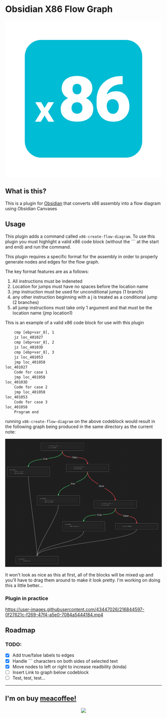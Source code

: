 # Obsidian X86 Flow Graph

![Obsidian File Color Banner](./docs/images/x86.png)

## What is this?

This is a plugin for [Obsidian](https://obsidian.md) that converts x86 assembly into a flow diagram using Obsidian Canvases

## Usage

This plugin adds a command called `x86-create-flow-diagram`. To use this plugin you must highlight a valid x86 code block (without the \`\`\` at the start and end) and run the command.

This plugin requires a specific format for the assembly in order to properly generate nodes and edges for the flow graph.

The key format features are as a follows:
  
  1. All instructions must be indeneted
  2. Location for jumps must have no spaces before the location name
  3. jmp instruction must be used for unconditional jumps (1 branch)
  4. any other instruction beginning with a j is treated as a conditional jump (2 branches)
  5. all jump instructions must take only 1 argument and that must be the location name (jmp location1)

This is an example of a valid x86 code block for use with this plugin

```x86
	cmp [ebp+var_8], 1
	jz loc_401027
	cmp [ebp+var_8], 2
	jz loc_40103D
	cmp [ebp+var_8], 3
	jz loc_401053
	jmp loc_401058
loc_401027
	Code for case 1
	jmp loc_401058
loc_40103D
	Code for case 2
	jmp loc_401058
loc_401053
	Code for case 3
loc_401058
	Program end
```

running `x86-create-flow-diagram` on the above codeblock would result in the following graph being produced in the same directory as the current note:

![Sample Graph #1](./docs/images/graph2.png)

It won't look as nice as this at first, all of the blocks will be mixed up and you'll have to drag them around to make it look pretty. I'm working on doing this a little better...

### Plugin in practice

https://user-images.githubusercontent.com/43447026/216844597-0f27621c-f269-47f4-a5e0-7084a5444184.mp4

## Roadmap

### TODO:
- [x] Add true/false labels to edges
- [x] Handle \`\`\` characters on both sides of selected text
- [x] Move nodes to left or right to increase readbility (kinda)
- [ ] Insert Link to graph below codeblock
- [ ] Test, test, test...
---

## I'm on buy <a href="https://www.buymeacoffee.com/djwolfe">meacoffee!</a>
<div align="center">
  <a href="https://www.buymeacoffee.com/djwolfe">
    <img src="https://media1.giphy.com/media/TDQOtnWgsBx99cNoyH/giphy.gif" />
  </a>
</div>
